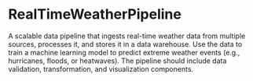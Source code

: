 # RealTimeWeatherPipeline
A scalable data pipeline that ingests real-time weather data from multiple sources, processes it, and stores it in a data warehouse. Use the data to train a machine learning model to predict extreme weather events (e.g., hurricanes, floods, or heatwaves). The pipeline should include data validation, transformation, and visualization components.
